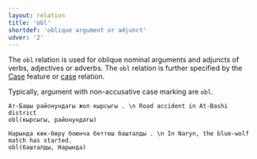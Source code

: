 ```yaml
---
layout: relation
title: 'obl'
shortdef: 'oblique argument or adjunct'
udver: '2'
---
```


The `obl` relation is used for oblique nominal arguments and adjuncts
of verbs, adjectives or adverbs.
The `obl` relation is further specified
by the [Case](ky-feat/Case) feature or [case]() relation.

Typically, argument with non-accusative case marking are ``obl``.

~~~ sdparse
Ат-Башы районундагы жол кырсыгы . \n Road accident in At-Bashi district
obl(кырсыгы, районундагы)
~~~

~~~ sdparse
Нарында көк-бөрү боюнча беттеш башталды . \n In Naryn, the blue-wolf match has started.
obl(башталды, Нарында)
~~~
<!-- Interlanguage links updated Ne 5. května 2024, 18:21:34 CEST -->
